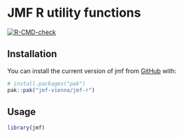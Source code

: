 # JMF R utility functions

<!-- badges: start -->
[![R-CMD-check](https://github.com/jmf-vienna/jmf-r/actions/workflows/R-CMD-check.yaml/badge.svg)](https://github.com/jmf-vienna/jmf-r/actions/workflows/R-CMD-check.yaml)
<!-- badges: end -->

## Installation

You can install the current version of jmf from [GitHub](https://github.com/) with:

``` r
# install.packages("pak")
pak::pak("jmf-vienna/jmf-r")
```

## Usage

``` r
library(jmf)
```

